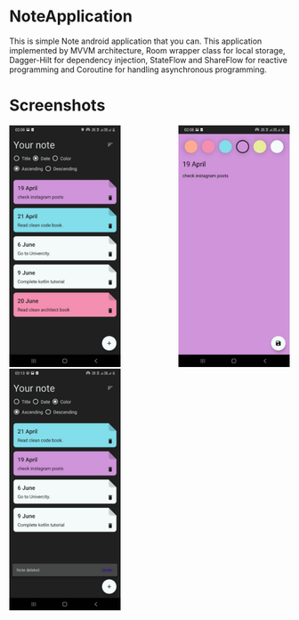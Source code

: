 # NoteApplication
This is simple Note android application that you can. This application implemented by MVVM architecture, Room wrapper class for local storage, Dagger-Hilt for dependency injection,
StateFlow and ShareFlow for reactive programming and Coroutine for handling asynchronous programming.
# Screenshots
<div>
  <img src="/screenshots/1.jpg" width="200" style="margin-right:100px"/>
  <img src="/screenshots/2.jpg" width="200"/>
  <img src="/screenshots/3.jpg" width="200"/>
</div>
